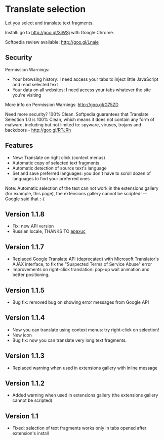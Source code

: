 Translate selection
===================

Let you select and translate text fragments.

Install: go to http://goo.gl/3lWSj with Google Chrome.

Softpedia review available: http://goo.gl/Lnaie

Security
--------

Permission Warnings:
* Your browsing history: I need access your tabs to inject little JavaScript and read selected text
* Your data on all websites: I need access your tabs whatever the site you're visiting

More info on Permission Warnings: http://goo.gl/G75ZD

Need more security?
100% Clean. Softpedia guarantees that Translate Selection 1.0 is 100% Clean, which means it does not contain any form of malware, including but not limited to: spyware, viruses, trojans and backdoors - http://goo.gl/RTJRh

Features
--------

* New: Translate on right click (context menus)
* Automatic copy of selected text fragments
* Automatic detection of source text's language
* Set and save preferred languages: you don't have to scroll dozen of languages to find your preferred ones

Note: Automatic selection of the text can not work in the extensions gallery (for example, this page), the extensions gallery cannot be scripted! -- Google said that :-(

Version 1.1.8
-------------

* Fix: new API version 
* Russian locale, THANKS TO [apaxuc](http://github.com/apaxuc)

Version 1.1.7
-------------

* Replaced Google Translate API (deprecated) with Microsoft Translator's AJAX interface, to fix the "Suspected Terms of Service Abuse" error
* Improvements on right-click translation: pop-up wait animation and better positioning.

Version 1.1.5
-------------

* Bug fix: removed bug on showing error messages from Google API

Version 1.1.4
-------------

* Now you can translate using context menus: try right-click on selection!
* New icon
* Bug fix: now you can translate very long text fragments.

Version 1.1.3
-------------

* Replaced warning when used in extensions gallery with inline message

Version 1.1.2
-------------

* Added warning when used in extensions gallery (the extensions gallery cannot be scripted)

Version 1.1
-------------

* Fixed: selection of text fragments works only in tabs opened after extension's install
